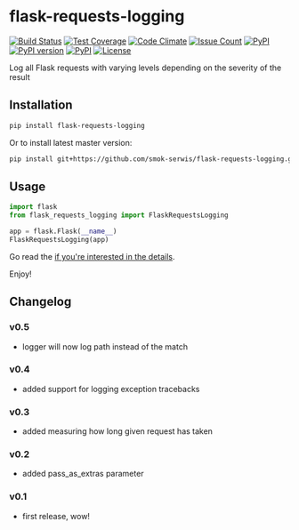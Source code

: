 # flask-requests-logging
[![Build Status](https://travis-ci.com/smok-serwis/flask-requests-logging.svg)](https://travis-ci.com/smok-serwis/flask-requests-logging)
[![Test Coverage](https://api.codeclimate.com/v1/badges/dc7467fe51588e461e87/test_coverage)](https://codeclimate.com/github/smok-serwis/flask-requests-logging/test_coverage)
[![Code Climate](https://codeclimate.com/github/smok-serwis/flask-requests-logging/badges/gpa.svg)](https://codeclimate.com/github/smok-serwis/flask-requests-logging)
[![Issue Count](https://codeclimate.com/github/smok-serwis/flask-requests-logging/badges/issue_count.svg)](https://codeclimate.com/github/smok-serwis/flask-requests-logging)
[![PyPI](https://img.shields.io/pypi/pyversions/flask-requests-logging.svg)](https://pypi.python.org/pypi/flask-requests-logging)
[![PyPI version](https://badge.fury.io/py/flask-requests-logging.svg)](https://badge.fury.io/py/flask-requests-logging)
[![PyPI](https://img.shields.io/pypi/implementation/flask-requests-logging.svg)](https://pypi.python.org/pypi/flask-requests-logging)
[![License](https://img.shields.io/pypi/l/flask-requests-logging)](https://github.com/Dronehub/flask-requests-logging)

Log all Flask requests with varying levels depending on the severity of the result

## Installation

```bash
pip install flask-requests-logging
```

Or to install latest master version:

```bash
pip install git+https://github.com/smok-serwis/flask-requests-logging.git
```

## Usage

```python
import flask
from flask_requests_logging import FlaskRequestsLogging

app = flask.Flask(__name__)
FlaskRequestsLogging(app)
```

Go read the [if you're interested in the details](flask_requests_logging/__init__.py).

Enjoy!

## Changelog

### v0.5

* logger will now log path instead of the match 

### v0.4

* added support for logging exception tracebacks

### v0.3

* added measuring how long given request has taken

### v0.2

* added pass_as_extras parameter

### v0.1

* first release, wow!
